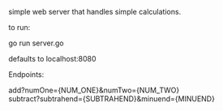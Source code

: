 simple web server that handles simple calculations.

to run:

go run server.go

defaults to localhost:8080

Endpoints:

add?numOne={NUM_ONE}&numTwo={NUM_TWO}  
subtract?subtrahend={SUBTRAHEND}&minuend={MINUEND}


